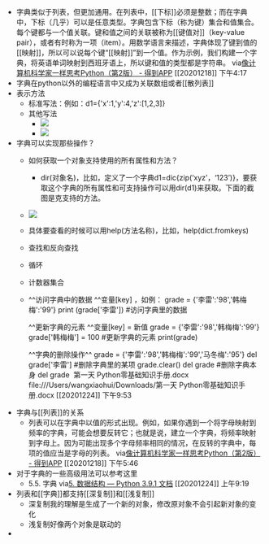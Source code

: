 - 字典类似于列表，但更加通用。在列表中，[[下标]]必须是整数；而在字典中，下标（几乎）可以是任意类型。字典包含下标（称为键）集合和值集合。每个键都与一个值关联。键和值之间的关联被称为[[键值对]]（key-value pair），或者有时称为一项（item）。用数学语言来描述，字典体现了键到值的[[映射]]，所以可以说每个键“[[映射]]”到一个值。作为示例，我们构建一个字典，将英语单词映射到西班牙语上，所以键和值的类型都是字符串。
  via[像计算机科学家一样思考Python（第2版） - 得到APP](https://www.dedao.cn/reader?id=bBVDEXGGLn7eB51b8NjVRqDoQJPMk3aXaJWadYrXmAxE4Ov92lgzK6ZypxLqdQjp)
  [[20201218]] 下午4:17
- 字典在python以外的编程语言中又成为关联数组或者[[散列表]]
- 表示方法
    - 标准写法：例如：d1={'x':1,'y':4,'z':[1,2,3]}
    - 其他写法
        - ![](https://firebasestorage.googleapis.com/v0/b/firescript-577a2.appspot.com/o/imgs%2Fapp%2Fxinyiheng%2FiCkUN3TtbJ.png?alt=media&token=cef6ad55-3ae6-4372-a858-884768065b14)
        - ![](https://firebasestorage.googleapis.com/v0/b/firescript-577a2.appspot.com/o/imgs%2Fapp%2Fxinyiheng%2FhCnsG6mNTM.png?alt=media&token=46409b59-b24d-41b7-9674-ba6df3929ccd)
- 字典可以实现那些操作？
    - 如何获取一个对象支持使用的所有属性和方法？
        - dir(对象名)，比如，定义了一个字典d1=dic{zip(‘xyz’，‘123’)}，要获取这个字典的所有属性和可支持操作可以用dir(d1)来获取。下面的截图是克支持的方法。
    - ![](https://firebasestorage.googleapis.com/v0/b/firescript-577a2.appspot.com/o/imgs%2Fapp%2Fxinyiheng%2FG6IREoWmbI.png?alt=media&token=93a7991a-763e-4fb9-91b7-f135150481a5)
    - 具体要查看的时候可以用help(方法名称)，比如，help(dict.fromkeys)
    - 查找和反向查找
    - 循环
    - 计数器集合
    - ^^访问字典中的数据
      ^^变量[key] ，如例：
      grade = {'李雷':'98','韩梅梅':'99'}
      print (grade['李雷']) #访问字典里的数据
      
      ^^更新字典的元素
      ^^变量[key] = 新值
      grade = {'李雷':'98','韩梅梅':'99'}
      grade['韩梅梅'] = 100 #更新字典的元素
      print(grade)
      
      ^^字典的删除操作^^
      grade = {'李雷':'98','韩梅梅':'99','马冬梅':'95'} del grade['李雷'] 
      #删除字典里的某项 grade.clear() del grade 
      #删除字典本身 del grade 
      第一天  Python零基础知识手册.docx
      file:///Users/wangxiaohui/Downloads/第一天  Python零基础知识手册.docx
      [[20201224]] 下午9:53
- 字典与[[列表]]的关系
    - 列表可以在字典中以值的形式出现。例如，如果你遇到一个将字母映射到频率的字典，可能会想要反转它；也就是说，建立一个字典，将频率映射到字母上。因为可能出现多个字母频率相同的情况，在反转的字典中，每项的值应当是字母的列表。
      via[像计算机科学家一样思考Python（第2版） - 得到APP](https://www.dedao.cn/reader?id=bBVDEXGGLn7eB51b8NjVRqDoQJPMk3aXaJWadYrXmAxE4Ov92lgzK6ZypxLqdQjp)
      [[20201218]] 下午5:46
- 对于字典的一些高级用法可以参考这里
    - 5.5. 字典
      via[5. 数据结构 — Python 3.9.1 文档](https://docs.python.org/zh-cn/3/tutorial/datastructures.html#dictionaries)
      [[20201224]] 上午9:19
- 列表和[[字典]]都支持[[深复制]]和[[浅复制]]
    - 深复制我的理解是生成了一个新的对象，修改原对象不会引起新对象的变化
    - 浅复制好像两个对象是联动的
- 
